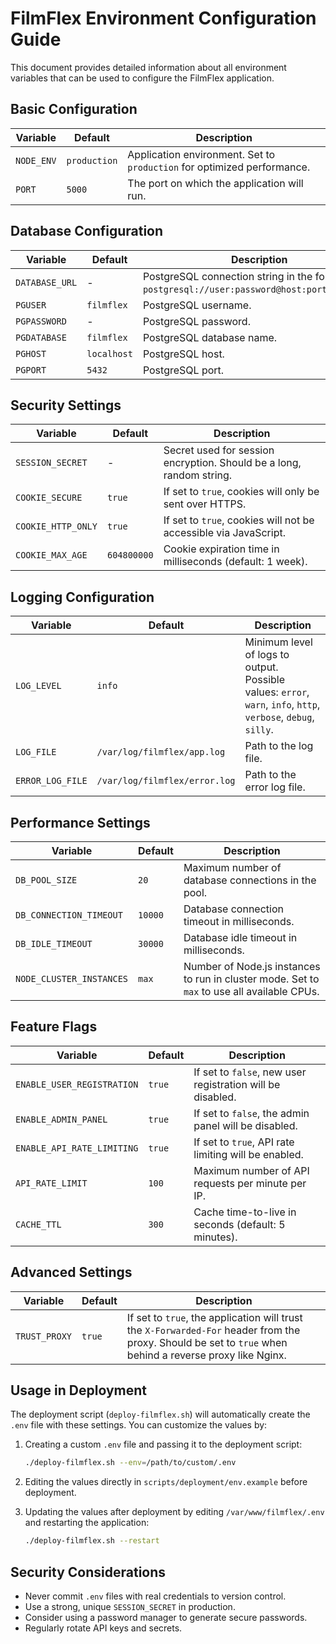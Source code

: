 # FilmFlex Environment Configuration Guide

This document provides detailed information about all environment variables that can be used to configure the FilmFlex application.

## Basic Configuration

| Variable | Default | Description |
|----------|---------|-------------|
| `NODE_ENV` | `production` | Application environment. Set to `production` for optimized performance. |
| `PORT` | `5000` | The port on which the application will run. |

## Database Configuration

| Variable | Default | Description |
|----------|---------|-------------|
| `DATABASE_URL` | - | PostgreSQL connection string in the format `postgresql://user:password@host:port/database`. |
| `PGUSER` | `filmflex` | PostgreSQL username. |
| `PGPASSWORD` | - | PostgreSQL password. |
| `PGDATABASE` | `filmflex` | PostgreSQL database name. |
| `PGHOST` | `localhost` | PostgreSQL host. |
| `PGPORT` | `5432` | PostgreSQL port. |

## Security Settings

| Variable | Default | Description |
|----------|---------|-------------|
| `SESSION_SECRET` | - | Secret used for session encryption. Should be a long, random string. |
| `COOKIE_SECURE` | `true` | If set to `true`, cookies will only be sent over HTTPS. |
| `COOKIE_HTTP_ONLY` | `true` | If set to `true`, cookies will not be accessible via JavaScript. |
| `COOKIE_MAX_AGE` | `604800000` | Cookie expiration time in milliseconds (default: 1 week). |

## Logging Configuration

| Variable | Default | Description |
|----------|---------|-------------|
| `LOG_LEVEL` | `info` | Minimum level of logs to output. Possible values: `error`, `warn`, `info`, `http`, `verbose`, `debug`, `silly`. |
| `LOG_FILE` | `/var/log/filmflex/app.log` | Path to the log file. |
| `ERROR_LOG_FILE` | `/var/log/filmflex/error.log` | Path to the error log file. |

## Performance Settings

| Variable | Default | Description |
|----------|---------|-------------|
| `DB_POOL_SIZE` | `20` | Maximum number of database connections in the pool. |
| `DB_CONNECTION_TIMEOUT` | `10000` | Database connection timeout in milliseconds. |
| `DB_IDLE_TIMEOUT` | `30000` | Database idle timeout in milliseconds. |
| `NODE_CLUSTER_INSTANCES` | `max` | Number of Node.js instances to run in cluster mode. Set to `max` to use all available CPUs. |

## Feature Flags

| Variable | Default | Description |
|----------|---------|-------------|
| `ENABLE_USER_REGISTRATION` | `true` | If set to `false`, new user registration will be disabled. |
| `ENABLE_ADMIN_PANEL` | `true` | If set to `false`, the admin panel will be disabled. |
| `ENABLE_API_RATE_LIMITING` | `true` | If set to `true`, API rate limiting will be enabled. |
| `API_RATE_LIMIT` | `100` | Maximum number of API requests per minute per IP. |
| `CACHE_TTL` | `300` | Cache time-to-live in seconds (default: 5 minutes). |

## Advanced Settings

| Variable | Default | Description |
|----------|---------|-------------|
| `TRUST_PROXY` | `true` | If set to `true`, the application will trust the `X-Forwarded-For` header from the proxy. Should be set to `true` when behind a reverse proxy like Nginx. |

## Usage in Deployment

The deployment script (`deploy-filmflex.sh`) will automatically create the `.env` file with these settings. You can customize the values by:

1. Creating a custom `.env` file and passing it to the deployment script:
   ```bash
   ./deploy-filmflex.sh --env=/path/to/custom/.env
   ```

2. Editing the values directly in `scripts/deployment/env.example` before deployment.

3. Updating the values after deployment by editing `/var/www/filmflex/.env` and restarting the application:
   ```bash
   ./deploy-filmflex.sh --restart
   ```

## Security Considerations

- Never commit `.env` files with real credentials to version control.
- Use a strong, unique `SESSION_SECRET` in production.
- Consider using a password manager to generate secure passwords.
- Regularly rotate API keys and secrets.